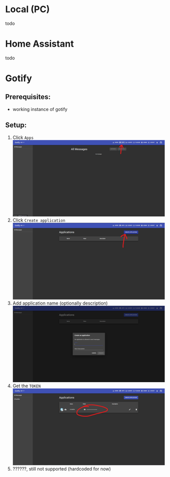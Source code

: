# Local (PC)
todo

# Home Assistant
todo

# Gotify
## Prerequisites:
- working instance of gotify

## Setup:
1. Click `Apps`
![step 1](assets/gotify/gotify_setup-1.jpg)
2. Click `Create application`
![step 2](assets/gotify/gotify_setup-2.jpg)
3. Add application name (optionally description)
![step 3](assets/gotify/gotify_setup-3.png)
4. Get the `TOKEN`
![step 4](assets/gotify/gotify_setup-4.jpg)
5. ??????, still not supported (hardcoded for now)